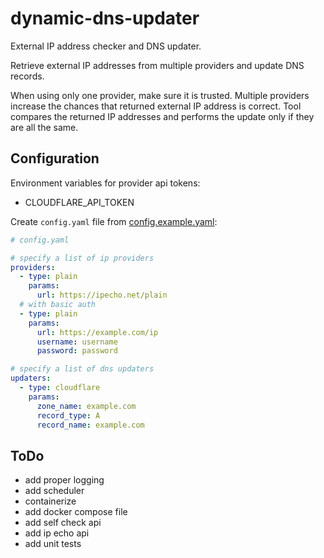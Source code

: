 # dynamic-dns-updater

External IP address checker and DNS updater.

Retrieve external IP addresses from multiple providers and update DNS records.

When using only one provider, make sure it is trusted. Multiple providers increase the chances that returned external
IP address is correct. Tool compares the returned IP addresses and performs the update only if they are all the same.

## Configuration

Environment variables for provider api tokens:

- CLOUDFLARE_API_TOKEN

Create `config.yaml` file from [config.example.yaml](config.example.yaml):

```yaml
# config.yaml

# specify a list of ip providers
providers:
  - type: plain
    params:
      url: https://ipecho.net/plain
  # with basic auth
  - type: plain
    params:
      url: https://example.com/ip
      username: username
      password: password

# specify a list of dns updaters
updaters:
  - type: cloudflare
    params:
      zone_name: example.com
      record_type: A
      record_name: example.com
```

## ToDo

- add proper logging
- add scheduler
- containerize
- add docker compose file
- add self check api
- add ip echo api
- add unit tests
